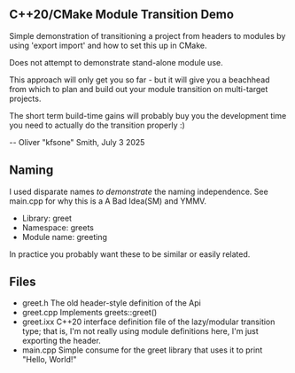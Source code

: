 C++20/CMake Module Transition Demo
----------------------------------

Simple demonstration of transitioning a project from headers to modules by using 'export import'
and how to set this up in CMake.

Does not attempt to demonstrate stand-alone module use.

This approach will only get you so far - but it will give you a beachhead from which to plan
and build out your module transition on multi-target projects.

The short term build-time gains will probably buy you the development time you need to actually
do the transition properly :)


-- Oliver "kfsone" Smith, July 3 2025


Naming
------

I used disparate names _to demonstrate_ the naming independence. See main.cpp for
why this is a A Bad Idea(SM) and YMMV.

- Library:
    greet
- Namespace:
    greets
- Module name:
    greeting

In practice you probably want these to be similar or easily related.


Files
-----

- greet.h
    The old header-style definition of the Api
- greet.cpp
    Implements greets::greet()
- greet.ixx
    C++20 interface definition file of the lazy/modular transition type; that is,
    I'm not really using module definitions here, I'm just exporting the header.
- main.cpp
    Simple consume for the greet library that uses it to print "Hello, World!"
    
